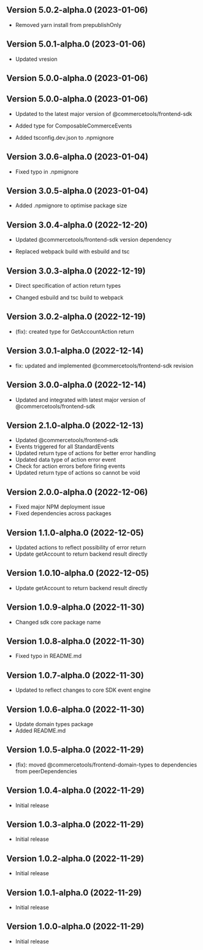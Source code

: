 
## Version 5.0.2-alpha.0 (2023-01-06)




* Removed yarn install from prepublishOnly

## Version 5.0.1-alpha.0 (2023-01-06)



* Updated vresion

## Version 5.0.0-alpha.0 (2023-01-06)

## Version 5.0.0-alpha.0 (2023-01-06)


* Updated to the latest major version of @commercetools/frontend-sdk




* Added type for ComposableCommerceEvents

* Added tsconfig.dev.json to .npmignore

## Version 3.0.6-alpha.0 (2023-01-04)




* Fixed typo in .npmignore

## Version 3.0.5-alpha.0 (2023-01-04)




* Added .npmignore to optimise package size

## Version 3.0.4-alpha.0 (2022-12-20)


* Updated @commercetools/frontend-sdk version dependency


* Replaced webpack build with esbuild and tsc

## Version 3.0.3-alpha.0 (2022-12-19)



* Direct specification of action return types

* Changed esbuild and tsc build to webpack

## Version 3.0.2-alpha.0 (2022-12-19)



* (fix): created type for GetAccountAction return

## Version 3.0.1-alpha.0 (2022-12-14)

* fix: updated and implemented @commercetools/frontend-sdk revision

## Version 3.0.0-alpha.0 (2022-12-14)

* Updated and integrated with latest major version of @commercetools/frontend-sdk

## Version 2.1.0-alpha.0 (2022-12-13)

* Updated @commercetools/frontend-sdk
* Events triggered for all StandardEvents
* Updated return type of actions for better error handling
* Updated data type of action error event
* Check for action errors before firing events
* Updated return type of actions so cannot be void

## Version 2.0.0-alpha.0 (2022-12-06)

* Fixed major NPM deployment issue
* Fixed dependencies across packages

## Version 1.1.0-alpha.0 (2022-12-05)

* Updated actions to reflect possibility of error return
* Update getAccount to return backend result directly

## Version 1.0.10-alpha.0 (2022-12-05)

* Update getAccount to return backend result directly

## Version 1.0.9-alpha.0 (2022-11-30)

* Changed sdk core package name

## Version 1.0.8-alpha.0 (2022-11-30)

* Fixed typo in README.md

## Version 1.0.7-alpha.0 (2022-11-30)

* Updated to reflect changes to core SDK event engine

## Version 1.0.6-alpha.0 (2022-11-30)

* Update domain types package
* Added README.md

## Version 1.0.5-alpha.0 (2022-11-29)

* (fix): moved @commercetools/frontend-domain-types to dependencies from peerDependencies

## Version 1.0.4-alpha.0 (2022-11-29)

* Initial release

## Version 1.0.3-alpha.0 (2022-11-29)

* Initial release

## Version 1.0.2-alpha.0 (2022-11-29)

* Initial release

## Version 1.0.1-alpha.0 (2022-11-29)

* Initial release

## Version 1.0.0-alpha.0 (2022-11-29)

* Initial release

